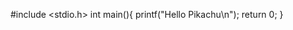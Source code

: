 #include &lt;stdio.h&gt;
int main&#40;&#41;&#123;
    printf&#40;&quot;Hello Pikachu\n&quot;&#41;;
    return 0;
&#125;